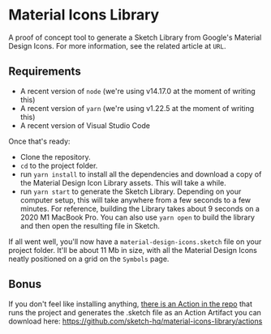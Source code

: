 # Material Icons Library

A proof of concept tool to generate a Sketch Library from Google's Material Design Icons. For more information, see the related article at `URL`.

## Requirements

- A recent version of `node` (we're using v14.17.0 at the moment of writing this)
- A recent version of `yarn` (we're using v1.22.5 at the moment of writing this)
- A recent version of Visual Studio Code

Once that's ready:

- Clone the repository.
- `cd` to the project folder.
- run `yarn install` to install all the dependencies and download a copy of the Material Design Icon Library assets. This will take a while.
- run `yarn start` to generate the Sketch Library. Depending on your computer setup, this will take anywhere from a few seconds to a few minutes. For reference, building the Library takes about 9 seconds on a 2020 M1 MacBook Pro. You can also use `yarn open` to build the library and then open the resulting file in Sketch.

If all went well, you'll now have a `material-design-icons.sketch` file on your project folder. It'll be about 11 Mb in size, with all the Material Design Icons neatly positioned on a grid on the `Symbols` page.

## Bonus

If you don't feel like installing anything, [there is an Action in the repo](https://github.com/sketch-hq/material-icons-library/blob/main/.github/workflows/main.yml) that runs the project and generates the .sketch file as an Action Artifact you can download here: <https://github.com/sketch-hq/material-icons-library/actions>
